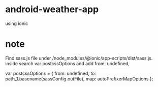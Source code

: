 # android-weather-app

using ionic

# note

Find sass.js file under /node_modules/@ionic/app-scripts/dist/sass.js. inside search var postcssOptions and add from: undefined,

var postcssOptions = {
            from: undefined,
            to: path_1.basename(sassConfig.outFile),
            map: autoPrefixerMapOptions
        };
